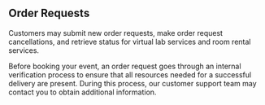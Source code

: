 ## Order Requests

Customers may submit new order requests, make order request cancellations, and retrieve status for virtual lab services and room rental services.

Before booking your event, an order request goes through an internal verification process to ensure that all resources needed for a successful delivery are present. During this process, our customer support team may contact you to obtain additional information.